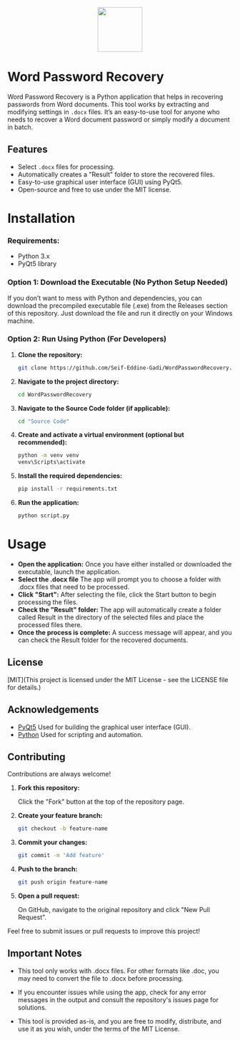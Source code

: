<p align="center">
  <img src="https://i.imgur.com/UerzXyh.png" width="100" />
</p>

# Word Password Recovery

Word Password Recovery is a Python application that helps in recovering passwords from Word documents. This tool works by extracting and modifying settings in `.docx` files. It’s an easy-to-use tool for anyone who needs to recover a Word document password or simply modify a document in batch.
   
## Features
- Select `.docx` files for processing.
- Automatically creates a "Result" folder to store the recovered files.
- Easy-to-use graphical user interface (GUI) using PyQt5.
- Open-source and free to use under the MIT license.
# Installation

### Requirements:
- Python 3.x
- PyQt5 library

### Option 1: Download the Executable (No Python Setup Needed)

If you don’t want to mess with Python and dependencies, you can download the precompiled executable file (.exe) from the Releases section of this repository. Just download the file and run it directly on your Windows machine.

### Option 2: Run Using Python (For Developers)
1. **Clone the repository:**
   ```bash
   git clone https://github.com/Seif-Eddine-Gadi/WordPasswordRecovery.git

2. **Navigate to the project directory:**
   ```bash
   cd WordPasswordRecovery

3. **Navigate to the Source Code folder (if applicable):**
   ```bash
   cd "Source Code"

3. **Create and activate a virtual environment (optional but recommended):**
   ```bash
   python -m venv venv
   venv\Scripts\activate

4. **Install the required dependencies:**
   ```bash
   pip install -r requirements.txt

5. **Run the application:**
   ```bash
   python script.py

# Usage
- **Open the application:** Once you have either installed or downloaded the executable, launch the application.
- **Select the .docx file** The app will prompt you to choose a folder with .docx files that need to be processed.
- **Click "Start":**  After selecting the file, click the Start button to begin processing the files.
- **Check the "Result" folder:**  The app will automatically create a folder called Result in the directory of the selected files and place the processed files there.
- **Once the process is complete:**  A success message will appear, and you can check the Result folder for the recovered documents.

## License

[MIT](This project is licensed under the MIT License - see the LICENSE file for details.)


## Acknowledgements

 - [PyQt5](https://pypi.org/project/PyQt5/) Used for building the graphical user interface (GUI).
 - [Python](https://www.python.org/) Used for scripting and automation.


## Contributing

Contributions are always welcome!

1. **Fork this repository:**

   Click the "Fork" button at the top of the repository page.

2. **Create your feature branch:**
   ```bash
   git checkout -b feature-name

3. **Commit your changes:**
   ```bash
   git commit -m 'Add feature'

4. **Push to the branch:**
   ```bash
   git push origin feature-name

5. **Open a pull request:**

   On GitHub, navigate to the original repository and click "New Pull Request".   

Feel free to submit issues or pull requests to improve this project!
## Important Notes
- This tool only works with .docx files. For other formats like .doc, you may need to convert the file to .docx before processing.

- If you encounter issues while using the app, check for any error messages in the output and consult the repository's issues page for solutions.

- This tool is provided as-is, and you are free to modify, distribute, and use it as you wish, under the terms of the MIT License.
